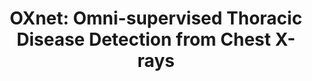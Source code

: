 ---
title: "OXnet: Omni-supervised Thoracic Disease Detection from Chest X-rays"
authors: "Luyang Luo&#42;, Hao Chen&#42;, Yanning Zhou, Huangjing Lin, Pheng-Ann Heng"
pub_date: "2021-09-22" #Date of publication. Change from Biorxiv date to Journal date once accepted
image: "/static/img/pub/2021_oxnet.png" 
conf: 
  - name: "MICCAI" 
    url: "https://dl.acm.org/doi/10.1007/978-3-030-87196-3_50"
github:
  - url: "LLYXC/OXnet"
---